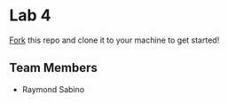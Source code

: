 # Lab 4
[Fork](https://docs.github.com/en/get-started/quickstart/fork-a-repo) this repo and clone it to your machine to get started!

## Team Members
- Raymond Sabino



